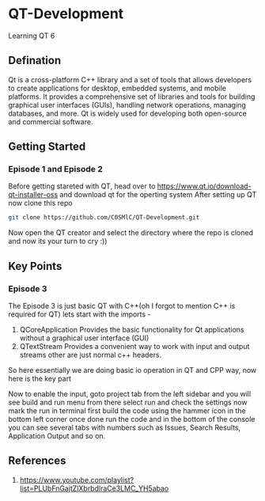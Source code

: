 # QT-Development
Learning QT 6

## Defination
Qt is a cross-platform C++ library and a set of tools that allows developers to create applications for desktop, embedded systems, and mobile platforms. It provides a comprehensive set of libraries and tools for building graphical user interfaces (GUIs), handling network operations, managing databases, and more. Qt is widely used for developing both open-source and commercial software.

## Getting Started

### Episode 1 and Episode 2
Before getting stareted with QT, head over to https://www.qt.io/download-qt-installer-oss and download qt for the operting system 
After setting up QT now clone this repo

```bash
git clone https://github.com/C0SMlC/QT-Development.git
```
Now open the QT creator and select the directory where the repo is cloned and now its your turn to cry :))

## Key Points

### Episode 3
The Episode 3 is just basic QT with C++(oh I forgot to mention C++ is required for QT)
lets start with the imports - 
1. QCoreApplication
   Provides the basic functionality for Qt applications without a graphical user interface (GUI)
2. QTextStream
   Provides a convenient way to work with input and output streams
other are just normal c++ headers.

So here essentially we are doing basic io operation in QT and CPP way, now here is the key part

Now to enable the input, goto project tab from the left sidebar and you will see build and run menu from there select run and check the settings now mark the run in terminal
first build the code using the hammer icon in the bottom left corner once done run the code and in the bottom of the console you can see several tabs with numbers such as Issues, Search Results, Application Output and so on.

## References

1. https://www.youtube.com/playlist?list=PLUbFnGajtZlXbrbdlraCe3LMC_YH5abao
